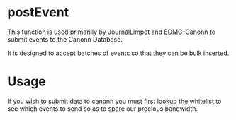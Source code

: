 # postEvent

This function is used primarilly by [JournalLimpet](https://journal-limpet "Journal Limpet") and [EDMC-Canonn](https://canonn.fyi/plugin "Canonn EDMC Plugin") to submit events to the Canonn Database. 

It is designed to accept batches of events so that they can be bulk inserted. 

# Usage

If you wish to submit data to canonn you must first lookup the whitelist to see which events to send so as to spare our precious bandwidth.

